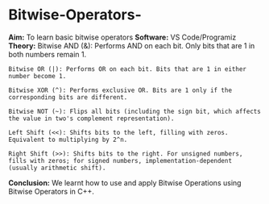 # Bitwise-Operators-

**Aim:** To learn basic bitwise operators
**Software:** VS Code/Programiz
**Theory:**
    Bitwise AND (&): Performs AND on each bit. Only bits that are 1 in both numbers remain 1.

    Bitwise OR (|): Performs OR on each bit. Bits that are 1 in either number become 1.

    Bitwise XOR (^): Performs exclusive OR. Bits are 1 only if the corresponding bits are different.

    Bitwise NOT (~): Flips all bits (including the sign bit, which affects the value in two's complement representation).

    Left Shift (<<): Shifts bits to the left, filling with zeros. Equivalent to multiplying by 2^n.

    Right Shift (>>): Shifts bits to the right. For unsigned numbers, fills with zeros; for signed numbers, implementation-dependent (usually arithmetic shift).

**Conclusion:** We learnt how to use and apply Bitwise Operations using Bitwise Operators in C++.
